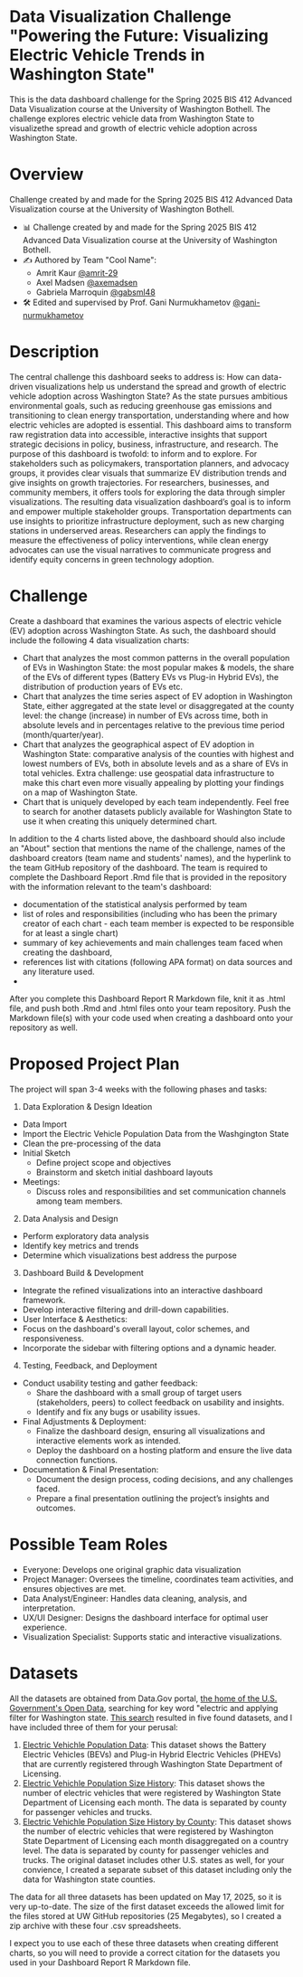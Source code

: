 # Data Visualization Challenge "Powering the Future: Visualizing Electric Vehicle Trends in Washington State"

This is the data dashboard challenge for the Spring 2025 BIS 412 Advanced Data Visualization course at the University of Washington Bothell. The challenge explores electric vehicle data from Washington State to visualizethe spread and growth of electric vehicle adoption across Washington State.


# Overview

Challenge created by and made for the Spring 2025 BIS 412 Advanced Data Visualization course at the University of Washington Bothell.

- 📊 Challenge created by and made for the Spring 2025 BIS 412 Advanced Data Visualization course at the University of Washington Bothell.
- ✍️ Authored by Team "Cool Name":
    - Amrit Kaur [@amrit-29](https://github.com/amrit-29)
    - Axel Madsen [@axemadsen](https://github.com/axemadsen)
    - Gabriela Marroquin [@gabsml48](https://github.com/gabsml48)
- 🛠️ Edited and supervised by Prof. Gani Nurmukhametov [@gani-nurmukhametov](https://github.com/gani-nurmukhametov)


# Description

The central challenge this dashboard seeks to address is: How can data-driven visualizations help us understand the spread and growth of electric vehicle adoption across Washington State?
As the state pursues ambitious environmental goals, such as reducing greenhouse gas emissions and transitioning to clean energy transportation, understanding where and how electric vehicles are adopted is essential. This dashboard aims to transform raw registration data into accessible, interactive insights that support strategic decisions in policy, business, infrastructure, and research.
The purpose of this dashboard is twofold: to inform and to explore. For stakeholders such as policymakers, transportation planners, and advocacy groups, it provides clear visuals that summarize EV distribution trends and give insights on growth trajectories. For researchers, businesses, and community members, it offers tools for exploring the data through simpler visualizations.
The resulting data visualization dashboard’s goal is to inform and empower multiple stakeholder groups. Transportation departments can use insights to prioritize infrastructure deployment, such as new charging stations in underserved areas. Researchers can apply the findings to measure the effectiveness of policy interventions, while clean energy advocates can use the visual narratives to communicate progress and identify equity concerns in green technology adoption.


# Challenge

Create a dashboard that examines the various aspects of electric vehicle (EV) adoption across Washington State. As such, the dashboard should include the following 4 data visualization charts:
- Chart that analyzes the most common patterns in the overall population of EVs in Washington State: the most popular makes & models, the share of the EVs of different types (Battery EVs vs Plug-in Hybrid EVs), the distribution of production years of EVs etc.
- Chart that analyzes the time series aspect of EV adoption in Washington State, either aggregated at the state level or disaggregated at the county level: the change (increase) in number of EVs across time, both in absolute levels and in percentages relative to the previous time period (month/quarter/year).
- Chart that analyzes the geographical aspect of EV adoption in Washington State: comparative analysis of the counties with highest and lowest numbers of EVs, both in absolute levels and as a share of EVs in total vehicles. Extra challenge: use geospatial data infrastructure to make this chart even more visually appealing by plotting your findings on a map of Washington State.
- Chart that is uniquely developed by each team independently. Feel free to search for another datasets publicly available for Washington State to use it when creating this uniquely determined chart.

In addition to the 4 charts listed above, the dashboard should also include an "About" section that mentions the name of the challenge, names of the dashboard creators (team name and students' names), and the hyperlink to the team GitHub repository of the dashboard. The team is required to complete the Dashboard Report .Rmd file that is provided in the repository with the information relevant to the team's dashboard: 
- documentation of the statistical analysis performed by team
- list of roles and responsibilities (including who has been the primary creator of each chart - each team member is expected to be responsible for at least a single chart)
- summary of key achievements and main challenges team faced when creating the dashboard,
- references list with citations (following APA format) on data sources and any literature used.
- 
After you complete this Dashboard Report R Markdown file, knit it as .html file, and push both .Rmd and .html files onto your team repository. Push the Markdown file(s) with your code used when creating a dashboard onto your repository as well.


# Proposed Project Plan

The project will span 3-4 weeks with the following phases and tasks:

1. Data Exploration & Design Ideation
-	Data Import
  -	Import the Electric Vehicle Population Data from the Washgington State
  - Clean the pre-processing of the data
- Initial Sketch
  - Define project scope and objectives
  - Brainstorm and sketch initial dashboard layouts
- Meetings:
  -	Discuss roles and responsibilities and set communication channels among team members.
2. Data Analysis and Design
  -	Perform exploratory data analysis
  -	Identify key metrics and trends
  -	Determine which visualizations best address the purpose
3. Dashboard Build & Development
  - Integrate the refined visualizations into an interactive dashboard framework. 
  - Develop interactive filtering and drill-down capabilities.
  - User Interface & Aesthetics:
  - Focus on the dashboard's overall layout, color schemes, and responsiveness.
  - Incorporate the sidebar with filtering options and a dynamic header.     
4. Testing, Feedback, and Deployment
- Conduct usability testing and gather feedback:
    - Share the dashboard with a small group of target users (stakeholders, peers) to collect feedback on usability and insights.
    - Identify and fix any bugs or usability issues.
- Final Adjustments & Deployment:
    - Finalize the dashboard design, ensuring all visualizations and interactive elements work as intended.
    - Deploy the dashboard on a hosting platform and ensure the live data connection functions.
- Documentation & Final Presentation:
    - Document the design process, coding decisions, and any challenges faced.
    - Prepare a final presentation outlining the project’s insights and outcomes.


# Possible Team Roles

-	Everyone: Develops one original graphic data visualization
-	Project Manager: Oversees the timeline, coordinates team activities, and ensures objectives are met.
-	Data Analyst/Engineer: Handles data cleaning, analysis, and interpretation.
-	UX/UI Designer: Designs the dashboard interface for optimal user experience.
-	Visualization Specialist: Supports static and interactive visualizations.


# Datasets

All the datasets are obtained from Data.Gov portal, [the home of the U.S. Government's Open Data](https://data.gov/), searching for key word "electric and applying filter for Washington state. [This search](https://catalog.data.gov/organization/state-of-washington?q=electric) resulted in five found datasets, and I have included three of them for your perusal:

1. [Electric Vehichle Population Data](https://catalog.data.gov/dataset/electric-vehicle-population-data): This dataset shows the Battery Electric Vehicles (BEVs) and Plug-in Hybrid Electric Vehicles (PHEVs) that are currently registered through Washington State Department of Licensing.
2. [Electric Vehichle Population Size History](https://catalog.data.gov/dataset/electric-vehicle-population-size-history): This dataset shows the number of electric vehicles that were registered by Washington State Department of Licensing each month. The data is separated by county for passenger vehicles and trucks.
3. [Electric Vehichle Population Size History by County](https://catalog.data.gov/dataset/electric-vehicle-population-size-history-by-county): This dataset shows the number of electric vehicles that were registered by Washington State Department of Licensing each month disaggregated on a country level. The data is separated by county for passenger vehicles and trucks. The original dataset includes other U.S. states as well, for your convience, I created a separate subset of this dataset including only the data for Washington state counties. 

The data for all three datasets has been updated on May 17, 2025, so it is very up-to-date. The size of the first dataset exceeds the allowed limit for the files stored at UW GitHub repositories (25 Megabytes), so I created a zip archive with these four .csv spreadsheets.

I expect you to use each of these three datasets when creating different charts, so you will need to provide a correct citation for the datasets you used in your Dashboard Report R Markdown file. 
